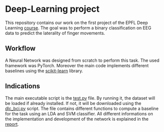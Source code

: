 # Deep-Learning project

This repository contains our work on the first project of the EPFL Deep Learning [course](http://edu.epfl.ch/coursebook/en/deep-learning-EE-559).
The goal was to perform a binary classification on EEG data to predict the laterality of finger movements.

## Workflow

A Neural Network was designed from scratch to perform this task. The used framework was PyTorch.
Moreover the main code implements different baselines using the [scikit-learn](http://scikit-learn.org/stable/) library.

## Indications

The main executable script is the [test.py](test.py) file. By running it, the dataset will be loaded if already installed. If not, it will be downloaded using the [dlc_bci.py](dlc_bci.py) script. The file contains different functions to compute a baseline for the task using an LDA and SVM classifier.
All different informations on the implementation and development of the network is explained in the [report](prediction-finger-movements.pdf).
